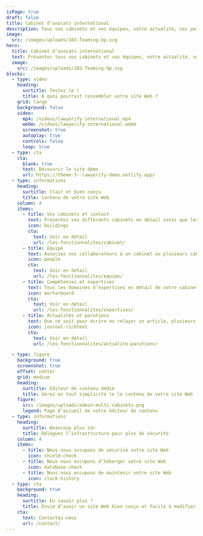 ```yaml
---
isPage: true
draft: false
title: Cabinet d’avocats international
description: Tous vos cabinets et vos équipes, votre actualité, vos parutions, en français ou en plusieurs langues.
image:
  src: /images/uploads/183.Teaming-Up.svg
hero:
  title: Cabinet d’avocats international
  text: Présentez tous vos cabinets et vos équipes, votre actualité, vos parutions, en français ou en plusieurs langues.
  image:
    src: /images/uploads/183.Teaming-Up.svg
blocks:
  - type: video
    heading:
      surtitle: Testez le !
      title: A quoi pourrait ressembler votre site Web ?
    grid: large
    background: false
    video:
      mp4: /videos/lawyerify-international.mp4
      webm: /videos/lawyerify-international.webm
      screenshot: true
      autoplay: true
      controls: false
      loop: true
  - type: cta
    cta:
      blank: true
      text: Découvrir le site démo
      url: https://theme-3--lawyerify-demo.netlify.app/
  - type: informations
    heading:
      surtitle: Clair et bien conçu
      title: Contenu de votre site Web
    column: 4
    items:
      - title: Vos cabinets et contact
        text: Présentez vos différents cabinets en détail ainsi que les informations de contact.
        icon: buildings
        cta:
          text: Voir en détail
          url: /les-fonctionnalites/cabinet/
      - title: Equipe
        text: Associez vos collaborateurs à un cabinet ou plusieurs cabinets.
        icon: people
        cta:
          text: Voir en détail
          url: /les-fonctionnalites/equipe/
      - title: Compétences et expertises
        text: Tous les domaines d’expertises en détail de votre cabinet.
        icon: mortarboard
        cta:
          text: Voir en détail
          url: /les-fonctionnalites/expertises/
      - title: Actualités et parutions
        text: Que ce soit pour écrire ou relayer un article, plusieurs moyens sont possibles pour alimenter le contenu de votre site.
        icon: journal-richtext
        cta:
          text: Voir en détail
          url: /les-fonctionnalites/actualite-parutions/

  - type: figure
    background: true
    screenshot: true
    offset: center
    grid: medium
    heading:
      surtitle: Editeur de contenu dédié
      title: Gérez en tout simplicité le le contenu de votre site Web
    figure:
      src: /images/uploads/admin-multi-cabinets.png
      legend: Page d’accueil de votre éditeur de contenu
  - type: informations
    heading:
      surtitle: Beaucoup plus sûr
      title: Déléguez l’infrastructure pour plus de sécurité
    column: 4
    items:
      - title: Nous nous occupons de sécurisé votre site Web
        icon: shield-check
      - title: Nous nous occupons d’héberger votre site Web
        icon: database-check
      - title: Nous nous occupons de maintenir votre site Web
        icon: clock-history
  - type: cta
    background: true
    heading:
      surtitle: En savoir plus ?
      title: Envie d’avoir un site Web bien conçu et facile à modifier ?
    cta:
      text: Contactez-nous
      url: /contact/
---
```

